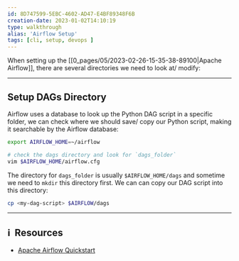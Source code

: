 ```yaml
---
id: 8D747599-5EBC-4602-AD47-E4BF89348F6B
creation-date: 2023-01-02T14:10:19 
type: walkthrough
alias: 'Airflow Setup'
tags: [cli, setup, devops ]
---
```


When setting up the [[0_pages/05/2023-02-26-15-35-38-89100|Apache Airflow]], there are several directories we need to look at/ modify: 

---
## Setup DAGs Directory

Airflow uses a database to look up the Python DAG script in a specific folder, we can check where we should save/ copy our Python script, making it searchable by the Airflow database: 

```bash
export AIRFLOW_HOME=~/airflow

# check the dags directory and look for `dags_folder`
vim $AIRFLOW_HOME/airflow.cfg
```

The directory for `dags_folder` is usually `$AIRFLOW_HOME/dags`  and sometime we need to `mkdir` this directory first. We can can copy our DAG script into this directory: 

```bash 
cp <my-dag-script> $AIRFLOW/dags
```



---
## ℹ️  Resources
- [Apache Airflow Quickstart](https://airflow.apache.org/docs/apache-airflow/stable/start.html)